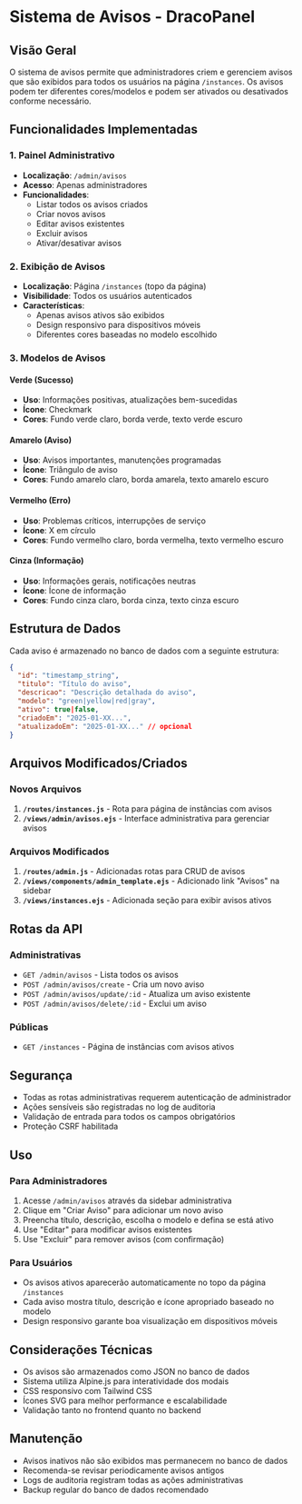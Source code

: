 # Sistema de Avisos - DracoPanel

## Visão Geral

O sistema de avisos permite que administradores criem e gerenciem avisos que são exibidos para todos os usuários na página `/instances`. Os avisos podem ter diferentes cores/modelos e podem ser ativados ou desativados conforme necessário.

## Funcionalidades Implementadas

### 1. Painel Administrativo
- **Localização**: `/admin/avisos`
- **Acesso**: Apenas administradores
- **Funcionalidades**:
  - Listar todos os avisos criados
  - Criar novos avisos
  - Editar avisos existentes
  - Excluir avisos
  - Ativar/desativar avisos

### 2. Exibição de Avisos
- **Localização**: Página `/instances` (topo da página)
- **Visibilidade**: Todos os usuários autenticados
- **Características**:
  - Apenas avisos ativos são exibidos
  - Design responsivo para dispositivos móveis
  - Diferentes cores baseadas no modelo escolhido

### 3. Modelos de Avisos

#### Verde (Sucesso)
- **Uso**: Informações positivas, atualizações bem-sucedidas
- **Ícone**: Checkmark
- **Cores**: Fundo verde claro, borda verde, texto verde escuro

#### Amarelo (Aviso)
- **Uso**: Avisos importantes, manutenções programadas
- **Ícone**: Triângulo de aviso
- **Cores**: Fundo amarelo claro, borda amarela, texto amarelo escuro

#### Vermelho (Erro)
- **Uso**: Problemas críticos, interrupções de serviço
- **Ícone**: X em círculo
- **Cores**: Fundo vermelho claro, borda vermelha, texto vermelho escuro

#### Cinza (Informação)
- **Uso**: Informações gerais, notificações neutras
- **Ícone**: Ícone de informação
- **Cores**: Fundo cinza claro, borda cinza, texto cinza escuro

## Estrutura de Dados

Cada aviso é armazenado no banco de dados com a seguinte estrutura:

```json
{
  "id": "timestamp_string",
  "titulo": "Título do aviso",
  "descricao": "Descrição detalhada do aviso",
  "modelo": "green|yellow|red|gray",
  "ativo": true|false,
  "criadoEm": "2025-01-XX...",
  "atualizadoEm": "2025-01-XX..." // opcional
}
```

## Arquivos Modificados/Criados

### Novos Arquivos
1. **`/routes/instances.js`** - Rota para página de instâncias com avisos
2. **`/views/admin/avisos.ejs`** - Interface administrativa para gerenciar avisos

### Arquivos Modificados
1. **`/routes/admin.js`** - Adicionadas rotas para CRUD de avisos
2. **`/views/components/admin_template.ejs`** - Adicionado link "Avisos" na sidebar
3. **`/views/instances.ejs`** - Adicionada seção para exibir avisos ativos

## Rotas da API

### Administrativas
- `GET /admin/avisos` - Lista todos os avisos
- `POST /admin/avisos/create` - Cria um novo aviso
- `POST /admin/avisos/update/:id` - Atualiza um aviso existente
- `POST /admin/avisos/delete/:id` - Exclui um aviso

### Públicas
- `GET /instances` - Página de instâncias com avisos ativos

## Segurança

- Todas as rotas administrativas requerem autenticação de administrador
- Ações sensíveis são registradas no log de auditoria
- Validação de entrada para todos os campos obrigatórios
- Proteção CSRF habilitada

## Uso

### Para Administradores
1. Acesse `/admin/avisos` através da sidebar administrativa
2. Clique em "Criar Aviso" para adicionar um novo aviso
3. Preencha título, descrição, escolha o modelo e defina se está ativo
4. Use "Editar" para modificar avisos existentes
5. Use "Excluir" para remover avisos (com confirmação)

### Para Usuários
- Os avisos ativos aparecerão automaticamente no topo da página `/instances`
- Cada aviso mostra título, descrição e ícone apropriado baseado no modelo
- Design responsivo garante boa visualização em dispositivos móveis

## Considerações Técnicas

- Os avisos são armazenados como JSON no banco de dados
- Sistema utiliza Alpine.js para interatividade dos modais
- CSS responsivo com Tailwind CSS
- Ícones SVG para melhor performance e escalabilidade
- Validação tanto no frontend quanto no backend

## Manutenção

- Avisos inativos não são exibidos mas permanecem no banco de dados
- Recomenda-se revisar periodicamente avisos antigos
- Logs de auditoria registram todas as ações administrativas
- Backup regular do banco de dados recomendado